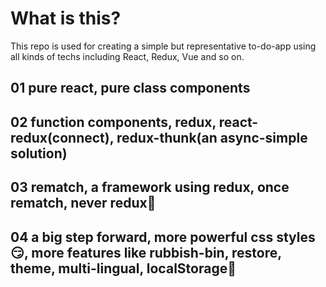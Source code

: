 # What is this?

This repo is used for creating a simple but representative to-do-app using all kinds of techs including React, Redux, Vue and so on.

## 01 pure react, pure class components

## 02 function components, redux, react-redux(connect), redux-thunk(an async-simple solution)

## 03 rematch, a framework using redux, once rematch, never redux🤣

## 04 a big step forward, more powerful css styles😏, more features like rubbish-bin, restore, theme, multi-lingual, localStorage👊
